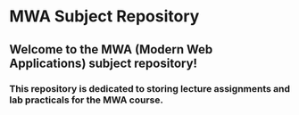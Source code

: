 # MWA Subject Repository

## Welcome to the MWA (Modern Web Applications) subject repository! 
### This repository is dedicated to storing lecture assignments and lab practicals for the MWA course.
